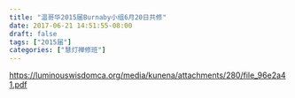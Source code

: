 ```yaml
---
title: "温哥华2015届Burnaby小组6月20日共修"
date: 2017-06-21 14:51:55-08:00
draft: false
tags: ["2015届"]
categories: ["慧灯禅修班"]
---
```

https://luminouswisdomca.org/media/kunena/attachments/280/file_96e2a41.pdf
